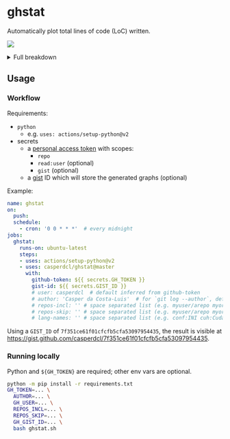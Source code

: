 # ghstat

Automatically plot total lines of code (LoC) written.

![](https://gist.githubusercontent.com/casperdcl/7f351ce61f01cfcfb5cfa53097954435/raw/ghstats-a.png)

<details><summary>Full breakdown</summary><img src="https://gist.githubusercontent.com/casperdcl/7f351ce61f01cfcfb5cfa53097954435/raw/ghstats-b-full.png"/></details>

## Usage

### Workflow

Requirements:

- `python`
  + e.g. `uses: actions/setup-python@v2`
- secrets
  + a [personal access token][PAT] with scopes:
    + `repo`
    + `read:user` (optional)
    + `gist` (optional)
  + a [gist] ID which will store the generated graphs (optional)

[PAT]: https://github.com/settings/tokens
[gist]: https://docs.github.com/en/free-pro-team@latest/github/writing-on-github/editing-and-sharing-content-with-gists

Example:

```yaml
name: ghstat
on:
  push:
  schedule:
    - cron: '0 0 * * *'  # every midnight
jobs:
  ghstat:
    runs-on: ubuntu-latest
    steps:
    - uses: actions/setup-python@v2
    - uses: casperdcl/ghstat@master
      with:
        github-token: ${{ secrets.GH_TOKEN }}
        gist-id: ${{ secrets.GIST_ID }}
        # user: casperdcl  # default inferred from github-token
        # author: 'Casper da Costa-Luis'  # for `git log --author`, default inferred
        # repos-incl: '' # space separated list (e.g. myuser/arepo myorg/arepo)
        # repos-skip: '' # space separated list (e.g. myuser/arepo myorg/arepo)
        # lang-names: '' # space separated list (e.g. conf:INI cuh:Cuda)
```

Using a `GIST_ID` of `7f351ce61f01cfcfb5cfa53097954435`, the result is visible at https://gist.github.com/casperdcl/7f351ce61f01cfcfb5cfa53097954435.

### Running locally

Python and `${GH_TOKEN}` are required; other env vars are optional.

```bash
python -m pip install -r requirements.txt
GH_TOKEN=... \
  AUTHOR=... \
  GH_USER=... \
  REPOS_INCL=... \
  REPOS_SKIP=... \
  GH_GIST_ID=... \
  bash ghstat.sh
```
